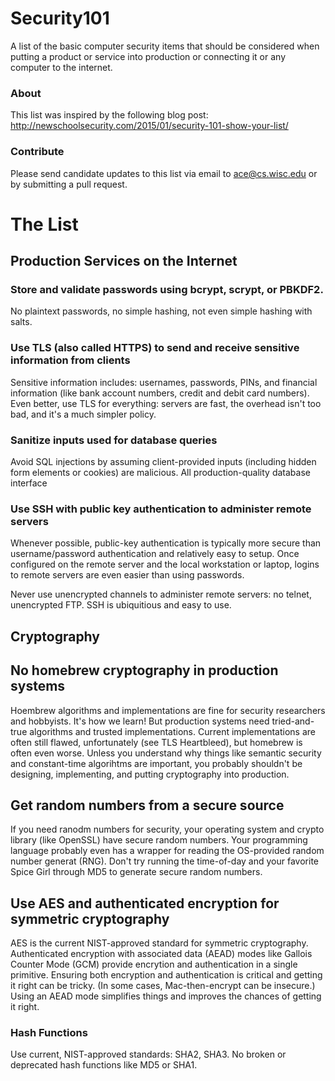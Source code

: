 # Security101
A list of the basic computer security items that should be considered when putting a product or service into production or connecting it or any computer to the internet.

### About
This list was inspired by the following blog post: http://newschoolsecurity.com/2015/01/security-101-show-your-list/

### Contribute
Please send candidate updates to this list via email to ace@cs.wisc.edu or by submitting a pull request.

# The List

## Production Services on the Internet

### Store and validate passwords using bcrypt, scrypt, or PBKDF2.
No plaintext passwords, no simple hashing, not even simple hashing with salts.

### Use TLS (also called HTTPS) to send and receive sensitive information from clients
Sensitive information includes: usernames, passwords, PINs, and financial information (like bank account numbers, credit and debit card numbers). Even better, use TLS for everything: servers are fast, the overhead isn't too bad, and it's a much simpler policy.

### Sanitize inputs used for database queries
Avoid SQL injections by assuming client-provided inputs (including hidden form elements or cookies) are malicious. All production-quality database interface 

### Use SSH with public key authentication to administer remote servers
Whenever possible, public-key authentication is typically more secure than username/password authentication and relatively easy to setup. Once configured on the remote server and the local workstation or laptop, logins to remote servers are even easier than using passwords. 

Never use unencrypted channels to administer remote servers: no telnet, unencrypted FTP. SSH is ubiquitious and easy to use.

## Cryptography

## No homebrew cryptography in production systems
Hoembrew algorithms and implementations are fine for security researchers and hobbyists. It's how we learn! But production systems need tried-and-true algorithms and trusted implementations. Current implementations are often still flawed, unfortunately (see TLS Heartbleed), but homebrew is often even worse. Unless you understand why things like semantic security and constant-time algorihtms are important, you probably shouldn't be designing, implementing, and putting cryptography into production.

## Get random numbers from a secure source
If you need ranodm numbers for security, your operating system and crypto library (like OpenSSL) have secure random numbers. Your programming language probably even has a wrapper for reading the OS-provided random number generat (RNG). Don't try running the time-of-day and your favorite Spice Girl through MD5 to generate secure random numbers.

## Use AES and authenticated encryption for symmetric cryptography
AES is the current NIST-approved standard for symmetric cryptography. Authenticated encryption with associated data (AEAD) modes like Gallois Counter Mode (GCM) provide encrytion and authentication in a single primitive. Ensuring both encryption and authentication is critical and getting it right can be tricky. (In some cases, Mac-then-encrypt can be insecure.) Using an AEAD mode simplifies things and improves the chances of getting it right.


### Hash Functions
Use current, NIST-approved standards: SHA2, SHA3. No broken or deprecated hash functions like MD5 or SHA1.
